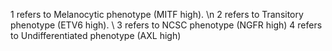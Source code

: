 1 refers to Melanocytic phenotype (MITF high). \n
2 refers to Transitory phenotype (ETV6 high). \\
3 refers to NCSC phenotype (NGFR high)
4 refers to Undifferentiated phenotype (AXL high)

